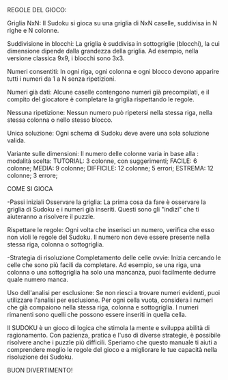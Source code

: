 REGOLE DEL GIOCO:

Griglia NxN: Il Sudoku si gioca su una griglia di NxN caselle, suddivisa in N righe e N colonne.


Suddivisione in blocchi: La griglia è suddivisa in sottogriglie (blocchi), la cui dimensione dipende dalla grandezza della griglia. Ad esempio, nella versione classica 9x9, i blocchi sono 3x3.


Numeri consentiti: In ogni riga, ogni colonna e ogni blocco devono apparire tutti i numeri da 1 a N senza ripetizioni.


Numeri già dati: Alcune caselle contengono numeri già precompilati, e il compito del giocatore è completare la griglia rispettando le regole.


Nessuna ripetizione: Nessun numero può ripetersi nella stessa riga, nella stessa colonna o nello stesso blocco.


Unica soluzione: Ogni schema di Sudoku deve avere una sola soluzione valida.


Variante sulle dimensioni: Il numero delle colonne varia in base alla : modalità scelta: 
    TUTORIAL: 3 colonne, con suggerimenti;
    FACILE: 6 colonne;
    MEDIA: 9 colonne;
    DIFFICILE: 12 colonne; 5 errori;
    ESTREMA: 12 colonne; 3 errore;

COME SI GIOCA

-Passi iniziali
Osservare la griglia: 
La prima cosa da fare è osservare la griglia di Sudoku e i numeri già inseriti. Questi sono gli "indizi" che ti aiuteranno a risolvere il puzzle.

Rispettare le regole: Ogni volta che inserisci un numero, verifica che esso non violi le regole del Sudoku. Il numero non deve essere presente nella stessa riga, colonna o sottogriglia.

-Strategia di risoluzione
Completamento delle celle ovvie:
Inizia cercando le celle che sono più facili da completare. Ad esempio, se una riga, una colonna o una sottogriglia ha solo una mancanza, puoi facilmente dedurre quale numero manca.

Uso dell'analisi per esclusione:
Se non riesci a trovare numeri evidenti, puoi utilizzare l'analisi per esclusione. Per ogni cella vuota, considera i numeri che già compaiono nella stessa riga, colonna e sottogriglia. I numeri rimanenti sono quelli che possono essere inseriti in quella cella.

Il SUDOKU è un gioco di logica che stimola la mente e sviluppa abilità di ragionamento. Con pazienza, pratica e l'uso di diverse strategie, è possibile risolvere anche i puzzle più difficili. Speriamo che questo manuale ti aiuti a comprendere meglio le regole del gioco e a migliorare le tue capacità nella risoluzione dei Sudoku.

BUON DIVERTIMENTO!
